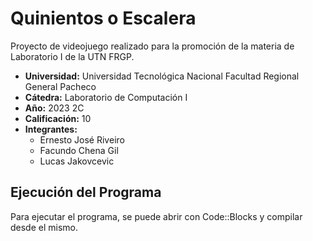 # Quinientos o Escalera

Proyecto de videojuego realizado para la promoción de la materia de Laboratorio I de la UTN FRGP.

* **Universidad:** Universidad Tecnológica Nacional Facultad Regional General Pacheco
* **Cátedra:** Laboratorio de Computación I
* **Año:** 2023 2C
* **Calificación:** 10
* **Integrantes:**
  * Ernesto José Riveiro
  * Facundo Chena Gil
  * Lucas Jakovcevic

## Ejecución del Programa

Para ejecutar el programa, se puede abrir con Code::Blocks y compilar desde el mismo.
